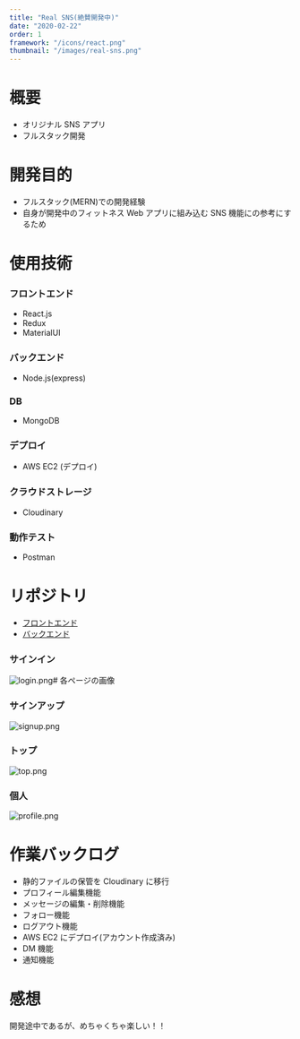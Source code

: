 ```yaml
---
title: "Real SNS(絶賛開発中)"
date: "2020-02-22"
order: 1
framework: "/icons/react.png"
thumbnail: "/images/real-sns.png"
---
```


# 概要

- オリジナル SNS アプリ
- フルスタック開発

# 開発目的

- フルスタック(MERN)での開発経験
- 自身が開発中のフィットネス Web アプリに組み込む SNS 機能にの参考にするため

# 使用技術

### フロントエンド

- React.js
- Redux
- MaterialUI

### バックエンド

- Node.js(express)

### DB

- MongoDB

### デプロイ

- AWS EC2 (デプロイ)

### クラウドストレージ

- Cloudinary

### 動作テスト

- Postman

# リポジトリ

- [フロントエンド](https://github.com/kaity-kaity/Real-SNS.Web)
- [バックエンド](https://github.com/kaity-kaity/Real-SNS.Server)


### サインイン

![login.png](/images/real-sns/login.png)# 各ページの画像

### サインアップ

![signup.png](/images/real-sns/signup.png)


### トップ

![top.png](/images/real-sns/top.png)

### 個人

![profile.png](/images/real-sns/profile.png)

# 作業バックログ

- 静的ファイルの保管を Cloudinary に移行
- プロフィール編集機能
- メッセージの編集・削除機能
- フォロー機能
- ログアウト機能
- AWS EC2 にデプロイ(アカウント作成済み)
- DM 機能
- 通知機能

# 感想

開発途中であるが、めちゃくちゃ楽しい！！
